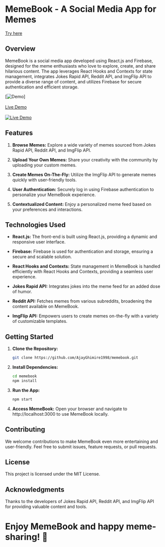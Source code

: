 # MemeBook - A Social Media App for Memes

[Try here](https://ajayghimire1998.github.io/memebook/#/)


## Overview

MemeBook is a social media app developed using React.js and Firebase, designed for the meme enthusiasts who love to explore, create, and share hilarious content. The app leverages React Hooks and Contexts for state management, integrates Jokes Rapid API, Reddit API, and ImgFlip API to provide a diverse range of content, and utilizes Firebase for secure authentication and efficient storage.


[![Demo](./Memebook.gif)]
<br>
<br>
[Live Demo](https://youtu.be/JTJ3IyiqIqk?si=CjXrO9-23CzK0r2h)
<br>
<br>
[![Live Demo](https://i.imgur.com/8nLFCVP.png)](https://youtu.be/JTJ3IyiqIqk?si=CjXrO9-23CzK0r2h "Everything Is AWESOME")


## Features

1. **Browse Memes:** Explore a wide variety of memes sourced from Jokes Rapid API, Reddit API, and ImgFlip API.

2. **Upload Your Own Memes:** Share your creativity with the community by uploading your custom memes.

3. **Create Memes On-The-Fly:** Utilize the ImgFlip API to generate memes quickly with user-friendly tools.

4. **User Authentication:** Securely log in using Firebase authentication to personalize your MemeBook experience.

5. **Contextualized Content:** Enjoy a personalized meme feed based on your preferences and interactions.


## Technologies Used

- **React.js:** The front-end is built using React.js, providing a dynamic and responsive user interface.

- **Firebase:** Firebase is used for authentication and storage, ensuring a secure and scalable solution.

- **React Hooks and Contexts:** State management in MemeBook is handled efficiently with React Hooks and Contexts, providing a seamless user experience.

- **Jokes Rapid API:** Integrates jokes into the meme feed for an added dose of humor.

- **Reddit API:** Fetches memes from various subreddits, broadening the content available on MemeBook.

- **ImgFlip API:** Empowers users to create memes on-the-fly with a variety of customizable templates.


## Getting Started

1. **Clone the Repository:**
   ```bash
   git clone https://github.com/AjayGhimire1998/memebook.git


2. **Install Dependencies:**
   ```bash
   cd memebook
   npm install
   

4. **Run the App:**
   ```bash
   npm start

   
5. **Access MemeBook:**
   Open your browser and navigate to http://localhost:3000 to use MemeBook locally.


## Contributing

We welcome contributions to make MemeBook even more entertaining and user-friendly. Feel free to submit issues, feature requests, or pull requests.

## License

This project is licensed under the MIT License.

## Acknowledgments

Thanks to the developers of Jokes Rapid API, Reddit API, and ImgFlip API for providing valuable content and tools.


# Enjoy MemeBook and happy meme-sharing! 🎉


